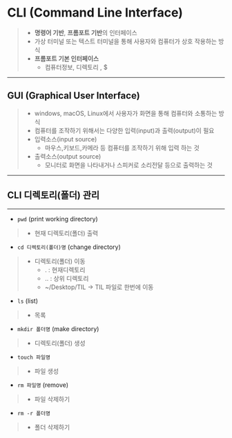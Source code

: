 # **CLI (Command Line Interface)**
>- **명령어 기반**, **프롬포트 기반**의 인터페이스
>- 가상 터미널 또는 텍스트 터미널을 통해 사용자와 컴퓨터가 상호 작용하는 방식
>- **프롬포트 기본 인터페이스**
>    - 컴퓨터정보, 디렉토리 , $

---
## **GUI (Graphical User Interface)**
>- windows, macOS, Linux에서 사용자가 화면을 통해 컴퓨터와 소통하는 방식
>- 컴퓨터를 조작하기 위해서는 다양한 입력(input)과 출력(output)이 필요
>- 입력소스(input source)
>   - 마우스,키보드,카메라 등 컴퓨터를 조작하기 위해 입력 하는 것
>- 출력소스(output source)
>   - 모니터로 화면을 나타내거나 스피커로 소리전달 등으로 출력하는 것
---
## **CLI 디렉토리(폴더) 관리**
---
- `pwd` (print working directory)
>    - 현재 디렉토리(폴더) 출력
- `cd 디렉토리(폴더)명` (change directory)
>    - 디렉토리(폴더) 이동
>        - . : 현재디렉토리
>        - .. : 상위 디렉토리
>        - ~/Desktop/TIL -> TIL 파일로 한번에 이동
- `ls` (list) 
>    - 목록
- `mkdir 폴더명` (make directory)
>    - 디렉토리(폴더) 생성
- `touch 파일명`
>    - 파일 생성
- `rm 파일명` (remove)
>    - 파일 삭제하기
- `rm -r 폴더명`
>    - 폴더 삭제하기

